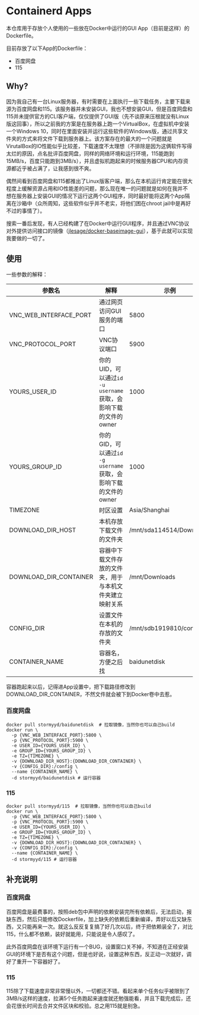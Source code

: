 # Containerd Apps

本仓库用于存放个人使用的一些放在Docker中运行的GUI App（目前是这样）的Dockerfile。

目前存放了以下App的Dockerfile：

- 百度网盘
- 115

## Why?

因为我自己有一台Linux服务器，有时需要在上面执行一些下载任务，主要下载来源为百度网盘和115。该服务器并未安装GUI，我也不想安装GUI，但是百度网盘和115并未提供官方的CLI客户端，仅仅提供了GUI版（先不谈原来压根就没有Linux版这回事），所以之前我的方案是在服务器上跑一个VirtualBox，在虚拟机中安装一个Windows 10，同时在里面安装并运行这些软件的Windows版，通过共享文件夹的方式来将文件下载到服务器上。该方案存在的最大的一个问题就是VirutalBox的IO性能似乎比较差，下载速度不太理想（不排除是因为这俩软件写得太烂的原因，点名批评百度网盘，同样的网络环境和运行环境，115能跑到15MB/s，百度只能跑到3MB/s），并且虚拟机跑起来的时候服务器CPU和内存资源都近乎被占满了，让我感到很不爽。

偶然间看到百度网盘和115都推出了Linux版客户端，那么在本机运行肯定能在很大程度上缓解资源占用和IO性能差的问题，那么现在唯一的问题就是如何在我并不想在服务器上安装GUI的情况下运行这两个GUI程序，同时最好能将这两个App隔离在沙箱中（众所周知，这些软件似乎并不老实，将他们困在chroot jail中是再好不过的事情了）。

搜索一番后发现，有人已经构建了在Docker中运行GUI程序，并且通过VNC协议对外提供访问接口的镜像（[jlesage/docker-baseimage-gui](https://github.com/jlesage/docker-baseimage-gui)），基于此就可以实现我要做的一切了。

## 使用

一些参数的解释：

| 参数名 | 解释 | 示例 |
| ---- | --  | --  | 
| VNC_WEB_INTERFACE_PORT | 通过网页访问GUI服务的端口 | 5800 |
| VNC_PROTOCOL_PORT | VNC协议端口 | 5900 |
| YOURS_USER_ID | 你的UID，可以通过`id -u username`获取，会影响下载的文件的owner | 1000 |
| YOURS_GROUP_ID | 你的GID，可以通过`id -g username`获取，会影响下载的文件的owner | 1000 |
| TIMEZONE | 时区设置 | Asia/Shanghai |
| DOWNLOAD_DIR_HOST | 本机存放下载文件的文件夹 | /mnt/sda114514/Downloads |
| DOWNLOAD_DIR_CONTAINER | 容器中下载文件存放的文件夹，用于与本机文件夹建立映射关系 | /mnt/Downloads |
| CONFIG_DIR | 设置文件在本机的存放的文件夹 | /mnt/sdb1919810/config |
| CONTAINER_NAME | 容器名，方便之后找 | baidunetdisk |

容器跑起来以后，记得进App设置中，把下载路径修改到DOWNLOAD_DIR_CONTAINER，不然文件就会被下到Docker卷中去惹。

### 百度网盘

```shell
docker pull stormyyd/baidunetdisk  # 拉取镜像，当然你也可以自己build
docker run \
  -p {VNC_WEB_INTERFACE_PORT}:5800 \
  -p {VNC_PROTOCOL_PORT}:5900 \
  -e USER_ID={YOURS_USER_ID} \
  -e GROUP_ID={YOURS_GROUP_ID} \
  -e TZ={TIMEZONE} \
  -v {DOWNLOAD_DIR_HOST}:{DOWNLOAD_DIR_CONTAINER} \
  -v {CONFIG_DIR}:/config \
  --name {CONTAINER_NAME} \
  -d stormyyd/baidunetdisk # 运行容器
```

### 115

```shell
docker pull stormyyd/115  # 拉取镜像，当然你也可以自己build
docker run \
  -p {VNC_WEB_INTERFACE_PORT}:5800 \
  -p {VNC_PROTOCOL_PORT}:5900 \
  -e USER_ID={YOURS_USER_ID} \
  -e GROUP_ID={YOURS_GROUP_ID} \
  -e TZ={TIMEZONE} \
  -v {DOWNLOAD_DIR_HOST}:{DOWNLOAD_DIR_CONTAINER} \
  -v {CONFIG_DIR}:/config \
  --name {CONTAINER_NAME} \
  -d stormyyd/115 # 运行容器
```

## 补充说明

### 百度网盘

百度网盘是最费事的，按照deb包中声明的依赖安装完所有依赖后，无法启动，报缺东西，然后只能修改Dockerfile，加上缺失的依赖后重新编译，弄好以后又缺东西，又只能再来一次。就这么反反复复搞了好几次以后，终于把依赖装全了，对比115，什么都不依赖，装好就能用，只能说是令人感叹了。

此外百度网盘在该环境下运行有一个BUG，设置窗口关不掉，不知道在正经安装GUI的环境下是否有这个问题，但是也好说，设置这种东西，反正动一次就好，调好了重开一下容器好了。

### 115

115除了下载速度非常非常慢以外，一切都还不错。看起来单个任务似乎被限到了3MB/s这样的速度，拉满5个任务跑起来速度就还勉强能看，并且下载完成后，还会花很长时间去合并文件区块和校验。总之用115就是别急。
